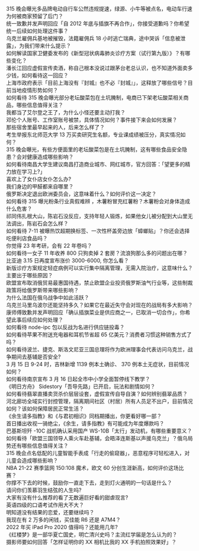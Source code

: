315 晚会曝光多品牌电动自行车公然违规提速，绿源、小牛等被点名，电动车行速为何被商家预留了后门？  
统一致歉并发声明回应「自 2012 年底与插旗不再合作」，你接受道歉吗？你希望统一后续如何处理这件事？  
乌克兰雇佣兵基地被摧毁，法籍雇佣兵 18 小时逃亡瑞典，途中哭诉「信息被泄露」，为我们带来什么提示？  
如何解读国家卫健委发布的《新型冠状病毒肺炎诊疗方案（试行第九版）》？有哪些变化？  
潘长江回应虚假宣传卖酒，称自己根本没说过跟茅台老总认识，也不知道外面卖多少钱，如何看待这一回应？  
上海市政府表示「目前上海没有『封城』也不必『封城』」，这释放了哪些信号？目前当地疫情形势如何？  
如何看待 315 晚会曝光部分老坛酸菜包在土坑腌制，电商已下架老坛酸菜相关商品，哪些信息值得关注？  
我都当了艾尔登之王了，为什么小怪还要主动打我？  
邓伦个人账号、工作室账号被禁，具体情况如何？事件接下来会如何发展？  
那些宿舍里最早起来的人，后来怎么样了？  
考生举报东北师范大学 13 万买卖研究生名额，专业课成绩被压分，真实情况如何？  
315 晚会曝光，有些方便面里的老坛酸菜包是在土坑腌制，这有哪些食品安全隐患？会对健康造成哪些影响？  
如何看待南昌大学生建议南昌打造商业城市、网红城市，官方回答：「望更多的精力放在学习上?」  
喜欢上了女仆店女仆怎么办?  
我们身边的甲醛都来自哪里？  
俄罗斯决定退出欧洲委员会，这意味着什么？如何评价这一决定？  
如何看待 315 曝光粉条行业真假难辨 ，木薯粉冒充红薯粉？木薯粉会对身体造成什么危害？  
祁同伟扎根大山，陈岩石没反应，支持年轻人锻炼，如果他女儿被分配到大山里无法调出，陈岩石会怎么样？  
如何看待 7-11 被曝热饮超期换标签、一次性杯盖旁边放「蟑螂贴」？你还会选择吃便利店食品吗？  
你觉得 23 年考研，会有 22 年卷吗？  
如何看待一女子 11 年收养 800 只狗卖掉 2 套房？流浪狗那么多的问题出在哪？  
比亚迪 3.15 日再度宣布涨价 3000-6000, 你怎么看？  
新版诊疗方案规定轻症病例可以实行集中隔离管理，无需入院治疗，这意味什么？主要出于哪些原因？  
欧盟宣布取消俄贸易最惠国待遇，禁止欧盟企业投资俄罗斯油气行业等，这些制裁政策将给俄罗斯带来哪些影响？  
为什么法国在俄乌战争中如此活跃？  
乌克兰马里乌波尔还能坚持多久？如果它在最近失守会对现在的战局有多大影响？  
康师傅致歉并发声明回应「确认插旗菜业是供应商之一，已取消一切合作」，你希望此事后续应如何处理？  
如何看待 node-ipc 包以反战为名进行供应链投毒？  
如何看待苹果不附送充电器和耳机节省超 65 亿美元？消费者习惯这种销售方式了吗？  
如何看待波兰、捷克、斯洛文尼亚三国总理将作为欧洲理事会代表访问乌克兰，战争期间去基辅是否安全?  
3 月 15 日 9-24 时，吉林新增 1139 例本土确诊、 370 例本土无症状，目前情况如何？  
如何看待南京宣布 3 月 16 日起全市中小学全面暂停线下教学？  
《明日方舟》 Sidestory「吾导先路」已开启，玩法和剧情如何？  
如何看待翡翠直播卖货杀价层层设套，虚假宣传自导自演？如何辨别翡翠品质？  
河北廊坊全域实行封控管理，隔离期间社区（村居）所有人员足不出户，目前情况如何？该如何保障居民正常生活？  
《余生请多指教》和《与君初相识》同档期播出，你更看好哪一部？  
首日播出收视一骑绝尘，《余生，请多指教》有可能成为年度爆款吗？  
巴基斯坦歼 -10C 战机确认采用国产 WS-10B「太行」发动机，有哪些重要意义？  
如何看待「欧盟三国领导人乘火车赴基辅，会晤泽连斯基以声援乌克兰」？俄乌局势还有哪些信息值得关注？  
315 晚会点名低配的儿童智能手表成「行走的偷窥器」，恶意程序可轻松进入，对儿童会造成哪些影响？  
NBA 21-22 赛季篮网 150:108 魔术，欧文 60 分创生涯新高，如何评价这场比赛？  
你撑不下去的时候，鼓励你一直走下去，走到灯火通明的一句话是什么？  
请问你们羡慕羽生结弦的人生吗?  
大家有没有什么推荐的看了无数遍巨好看的甜虐现言?  
英语四级的口语考试作用大不大？  
明知道没有结果的恋爱，还要继续吗？  
我现在有 2 万多的闲钱，买佳能 R6 还是 A7M4？  
2022 年买 iPad Pro 2020 值得吗？还能用几年?  
《红楼梦》是一部华夏亡国史，明亡清兴史吗？主流红学届是怎么认为的？  
摄影师要如何回答「怎样证明你的 XX 相机比我的 XX 手机拍照效果好」？  
